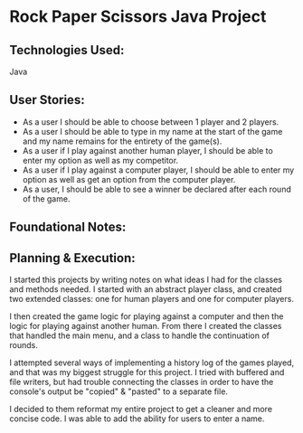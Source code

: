 # Rock Paper Scissors Java Project

## Technologies Used:

Java

## User Stories:

- As a user I should be able to choose between 1 player and 2 players.
- As a user I should be able to type in my name at the start of the game and my name remains for the entirety of the game(s).
- As a user if I play against another human player, I should be able to enter my option as well as my competitor.
- As a user if I play against a computer player, I should be able to enter my option as well as get an option from the computer player.
- As a user, I should be able to see a winner be declared after each round of the game.

## Foundational Notes:

## Planning & Execution: 

I started this projects by writing notes on what ideas I had for the classes and methods needed. I started with an abstract player class, and created two extended classes: one for human players and one for computer players.

I then created the game logic for playing against a computer and then the logic for playing against another human. From there I created the classes that handled the main menu, and a class to handle the continuation of rounds.

I attempted several ways of implementing a history log of the games played, and that was my biggest struggle for this project. I tried with buffered and file writers, but had trouble connecting the classes in order to have the console's output be "copied" & "pasted" to a separate file.

I decided to them reformat my entire project to get a cleaner and more concise code. I was able to add the ability for users to enter a name.

